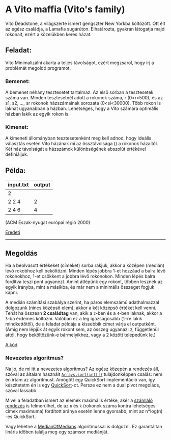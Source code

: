 A Vito maffia (Vito's family)
=============================
Vito Deadstone, a világszerte ismert gengszter New Yorkba költözött. Ott élt az egész családja, a Lamafia sugárúton. Elhatározta, gyakran látogatja majd rokonait, ezért a közelükben keres házat.

## Feladat:

Vito Minimalizálni akarta a teljes távolságot, ezért megzsarol, hogy írj a problémát megoldó programot.

### Bemenet:

A bemenet néhány tesztesetet tartalmaz. Az első sorban a tesztesetek száma van. Minden tesztesetnél adott a rokonok száma, r (0<r<500), és az s1, s2, ..., sr  rokonok házszámainak sorozata (0<si<30000). Több rokon is lakhat ugyanabban a házban. Lehetséges, hogy a Vito számára optimális házban lakik az egyik rokon is.

### Kimenet:

A kimeneti állományban tesztesetenként meg kell adnod, hogy ideális választás esetén Vito házának mi az össztávolsága () a rokonok házaitól. Két ház távolságát a házszámok különbségének abszolút értékével definiáljuk.

## Példa:

| input.txt | output |
| --------- | ------ |
| 2         |        |
| 2 2 4     | 2      |
| 2 4 6     | 4      |

(ACM Észak-nyugat európai régió 2000)

[Eredeti](https://people.inf.elte.hu/veanna/nevalgimplementalas/01/fa.htm)

-------------------------------------------------------------------------------------------------

## Megoldás

Ha a beolvasott értékeket (címeket) sorba rakjuk, akkor a középen (medián) lévő rokobhoz kell beköltözni.
Minden lépés jobbra 1-et hozzáad a balra lévő rokonokhoz, 1-et csökkent a jobbra lévő rokonokon.
Minden lépés balra fordítva teszi pont ugyanezt. Amint átlépünk egy rokont, többen lesznek az egyik irányba, mint
a másikba, és már nem a minimális összeget fogjuk kapni.

A medián számítási szabálya szerint, ha páros elemszámú adathalmazzal dolgozunk (nincs középső elem), akkor a két 
középső értéket kell venni. Tehát ha összesn __2 családtag__ van, akik a `2`-ben és a `4`-ben laknak, akkor a `3`-ba 
érdemes költözni. Valóban ez a leg igazságosabb (`1`-re lakik mindkettőtől), de a feladat példája a kissebbik címet
várja el outputként. (Amíg nem lépjük át egyik rokont sem, az összeg ugyanaz: `2`, függetlenül attól, hogy 
beköltözünk-e bármelyikhez, vagy a 2 között telepedünk le.)

[A kód](../app/src/main/java/io/github/zebalu/nai/feladat01/Maffia.java)

### Nevezetes algoritmus?

Na jó, de mi itt a nevezetes algoritmus? Az egész közepén a rendezés áll, 
szóval az általam használt [`Arrays.sort(int[])`](https://docs.oracle.com/en/java/javase/24/docs/api/java.base/java/util/Arrays.html#sort(int%5B%5D)) tulajdonképpen csalás: nem
én írtam az algoritmust. Amögött egy QuickSort implementáció van, így
készítetetm én is egy [QuickSort](../app/src/main/java/io/github/zebalu/nai/feladat01/QuickSort.java)-ot.
Persze ez nem a dual pivot megoláds, szóval lassabb.

Mivel a feladatban ismert az elemek maximális értéke, akér a [számláló rendezés](../app/src/main/java/io/github/zebalu/nai/feladat01/CountingSort.java) 
is felmerülhet, de az `n` és `k` (rokonok száma kontra lehetséges címek maximuma)
fordított aránya esetén lenne gyorsabb, mint az n*log(n) -es QuickSort.

Vagy lehetne a [MedianOfMedians](../app/src/main/java/io/github/zebalu/nai/feladat01/MedianFinder.java) algoritmussal
is dolgozni. Ez garantáltan lináris időben találja meg egy számsor mediánját.
